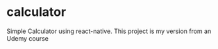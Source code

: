 # calculator
Simple Calculator using react-native. This project is my version from an Udemy course 
